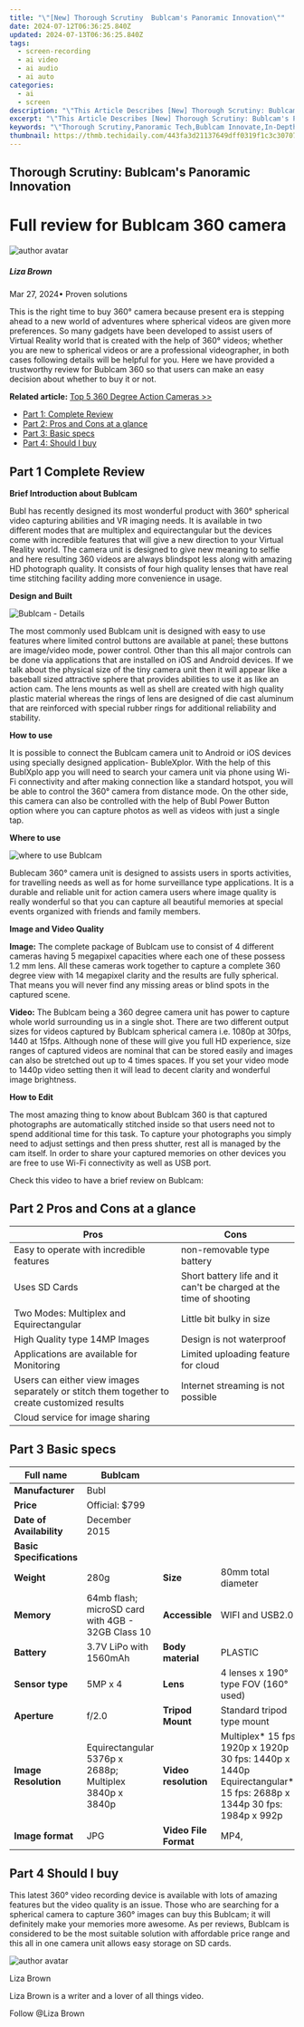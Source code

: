 ```yaml
---
title: "\"[New] Thorough Scrutiny  Bublcam's Panoramic Innovation\""
date: 2024-07-12T06:36:25.840Z
updated: 2024-07-13T06:36:25.840Z
tags: 
  - screen-recording
  - ai video
  - ai audio
  - ai auto
categories: 
  - ai
  - screen
description: "\"This Article Describes [New] Thorough Scrutiny: Bublcam's Panoramic Innovation\""
excerpt: "\"This Article Describes [New] Thorough Scrutiny: Bublcam's Panoramic Innovation\""
keywords: "\"Thorough Scrutiny,Panoramic Tech,Bublcam Innovate,In-Depth Analysis,Panorama Solutions,Scrutiny Deep Dive,Visionary Camera\""
thumbnail: https://thmb.techidaily.com/443fa3d21137649dff0319f1c3c3070702e32a7b2f673e094959a8fdb4cdbd5b.jpg
---
```


## Thorough Scrutiny: Bublcam's Panoramic Innovation

# Full review for Bublcam 360 camera
![author avatar](https://lh5.googleusercontent.com/-AIMmjowaFs4/AAAAAAAAAAI/AAAAAAAAABc/Y5UmwDaI7HU/s250-c-k/photo.jpg)

##### Liza Brown

 Mar 27, 2024• Proven solutions

 This is the right time to buy 360° camera because present era is stepping ahead to a new world of adventures where spherical videos are given more preferences. So many gadgets have been developed to assist users of Virtual Reality world that is created with the help of 360° videos; whether you are new to spherical videos or are a professional videographer, in both cases following details will be helpful for you. Here we have provided a trustworthy review for Bublcam 360 so that users can make an easy decision about whether to buy it or not.

**Related article:** [Top 5 360 Degree Action Cameras >>](https://tools.techidaily.com/wondershare/filmora/download/)

* [Part 1: Complete Review](#part1)
* [Part 2: Pros and Cons at a glance](#part2)
* [Part 3: Basic specs](#part3)
* [Part 4: Should I buy](#part4)

## Part 1 Complete Review

**Brief Introduction about Bublcam**

 Bubl has recently designed its most wonderful product with 360° spherical video capturing abilities and VR imaging needs. It is available in two different modes that are multiplex and equirectangular but the devices come with incredible features that will give a new direction to your Virtual Reality world. The camera unit is designed to give new meaning to selfie and here resulting 360 videos are always blindspot less along with amazing HD photograph quality. It consists of four high quality lenses that have real time stitching facility adding more convenience in usage.

**Design and Built**

![Bublcam - Details](https://images.wondershare.com/filmora/article-images/bublcam-details.jpg)

 The most commonly used Bublcam unit is designed with easy to use features where limited control buttons are available at panel; these buttons are image/video mode, power control. Other than this all major controls can be done via applications that are installed on iOS and Android devices. If we talk about the physical size of the tiny camera unit then it will appear like a baseball sized attractive sphere that provides abilities to use it as like an action cam. The lens mounts as well as shell are created with high quality plastic material whereas the rings of lens are designed of die cast aluminum that are reinforced with special rubber rings for additional reliability and stability.

**How to use**

 It is possible to connect the Bublcam camera unit to Android or iOS devices using specially designed application- BubleXplor. With the help of this BublXplo app you will need to search your camera unit via phone using Wi-Fi connectivity and after making connection like a standard hotspot, you will be able to control the 360° camera from distance mode. On the other side, this camera can also be controlled with the help of Bubl Power Button option where you can capture photos as well as videos with just a single tap.

**Where to use**

![where to use Bublcam](https://images.wondershare.com/filmora/article-images/bublcam-where-to-use.jpg)

 Bublecam 360° camera unit is designed to assists users in sports activities, for travelling needs as well as for home surveillance type applications. It is a durable and reliable unit for action camera users where image quality is really wonderful so that you can capture all beautiful memories at special events organized with friends and family members.

**Image and Video Quality**

**Image:** The complete package of Bublcam use to consist of 4 different cameras having 5 megapixel capacities where each one of these possess 1.2 mm lens. All these cameras work together to capture a complete 360 degree view with 14 megapixel clarity and the results are fully spherical. That means you will never find any missing areas or blind spots in the captured scene.

**Video:** The Bublcam being a 360 degree camera unit has power to capture whole world surrounding us in a single shot. There are two different output sizes for videos captured by Bublcam spherical camera i.e. 1080p at 30fps, 1440 at 15fps. Although none of these will give you full HD experience, size ranges of captured videos are nominal that can be stored easily and images can also be stretched out up to 4 times spaces. If you set your video mode to 1440p video setting then it will lead to decent clarity and wonderful image brightness.

**How to Edit**

 The most amazing thing to know about Bublcam 360 is that captured photographs are automatically stitched inside so that users need not to spend additional time for this task. To capture your photographs you simply need to adjust settings and then press shutter, rest all is managed by the cam itself. In order to share your captured memories on other devices you are free to use Wi-Fi connectivity as well as USB port.

 Check this video to have a brief review on Bublcam:

## Part 2 Pros and Cons at a glance

| Pros                                                                                         | Cons                                                               |
| -------------------------------------------------------------------------------------------- | ------------------------------------------------------------------ |
| Easy to operate with incredible features                                                     | non-removable type battery                                         |
| Uses SD Cards                                                                                | Short battery life and it can't be charged at the time of shooting |
| Two Modes: Multiplex and Equirectangular                                                     | Little bit bulky in size                                           |
| High Quality type 14MP Images                                                                | Design is not waterproof                                           |
| Applications are available for Monitoring                                                    | Limited uploading feature for cloud                                |
| Users can either view images separately or stitch them together to create customized results | Internet streaming is not possible                                 |
| Cloud service for image sharing                                                              |                                                                    |

## Part 3 Basic specs

| **Full name**            | Bublcam                                                |                       |                                                                                                                        |
| ------------------------ | ------------------------------------------------------ | --------------------- | ---------------------------------------------------------------------------------------------------------------------- |
| **Manufacturer**         | Bubl                                                   |                       |                                                                                                                        |
| **Price**                | Official: $799                                         |                       |                                                                                                                        |
| **Date of Availability** | December 2015                                          |                       |                                                                                                                        |
| **Basic Specifications** |                                                        |                       |                                                                                                                        |
| **Weight**               | 280g                                                   | **Size**              | 80mm total diameter                                                                                                    |
| **Memory**               | 64mb flash; microSD card with 4GB - 32GB Class 10      | **Accessible**        | WIFI and USB2.0                                                                                                        |
| **Battery**              | 3.7V LiPo with 1560mAh                                 | **Body material**     | PLASTIC                                                                                                                |
| **Sensor type**          | 5MP x 4                                                | **Lens**              | 4 lenses x 190° type FOV (160° used)                                                                                   |
| **Aperture**             | f/2.0                                                  | **Tripod Mount**      | Standard tripod type mount                                                                                             |
| **Image Resolution**     | Equirectangular 5376p x 2688p; Multiplex 3840p x 3840p | **Video resolution**  | Multiplex\* 15 fps: 1920p x 1920p 30 fps: 1440p x 1440p Equirectangular\*\* 15 fps: 2688p x 1344p 30 fps: 1984p x 992p |
| **Image format**         | JPG                                                    | **Video File Format** | MP4,                                                                                                                   |

## Part 4 Should I buy

 This latest 360° video recording device is available with lots of amazing features but the video quality is an issue. Those who are searching for a spherical camera to capture 360° images can buy this Bublcam; it will definitely make your memories more awesome. As per reviews, Bublcam is considered to be the most suitable solution with affordable price range and this all in one camera unit allows easy storage on SD cards.

![author avatar](https://lh5.googleusercontent.com/-AIMmjowaFs4/AAAAAAAAAAI/AAAAAAAAABc/Y5UmwDaI7HU/s250-c-k/photo.jpg)

Liza Brown

Liza Brown is a writer and a lover of all things video.

Follow @Liza Brown


<ins class="adsbygoogle"
     style="display:block"
     data-ad-format="autorelaxed"
     data-ad-client="ca-pub-7571918770474297"
     data-ad-slot="1223367746"></ins>



<ins class="adsbygoogle"
     style="display:block"
     data-ad-client="ca-pub-7571918770474297"
     data-ad-slot="8358498916"
     data-ad-format="auto"
     data-full-width-responsive="true"></ins>





